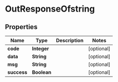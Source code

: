 

# OutResponseOfstring

## Properties

Name | Type | Description | Notes
------------ | ------------- | ------------- | -------------
**code** | **Integer** |  |  [optional]
**data** | **String** |  |  [optional]
**msg** | **String** |  |  [optional]
**success** | **Boolean** |  |  [optional]



